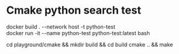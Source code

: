 # Cmake python search test

docker build . --network host -t python-test   
docker run -it --name python-test python-test:latest bash  
   
cd playground/cmake && mkdir build && cd build
cmake .. && make

